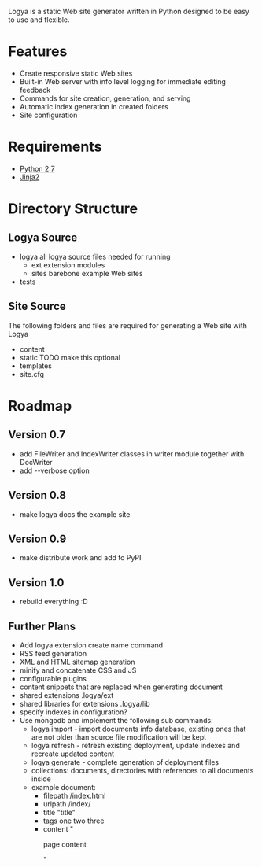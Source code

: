 Logya is a static Web site generator written in Python designed to be easy
to use and flexible.

# Features
* Create responsive static Web sites
* Built-in Web server with info level logging for immediate editing feedback
* Commands for site creation, generation, and serving
* Automatic index generation in created folders
* Site configuration

# Requirements
* [Python 2.7](http://python.org/)
* [Jinja2](http://jinja.pocoo.org/)

# Directory Structure

## Logya Source
* logya       all logya source files needed for running
    * ext       extension modules
    * sites     barebone example Web sites
* tests

## Site Source

The following folders and files are required for generating a Web site with Logya

* content
* static    TODO make this optional
* templates
* site.cfg

# Roadmap

## Version 0.7

* add FileWriter and IndexWriter classes in writer module together with DocWriter
* add --verbose option

## Version 0.8

* make logya docs the example site

## Version 0.9

* make distribute work and add to PyPI

## Version 1.0

* rebuild everything :D

## Further Plans

* Add logya extension create name command
* RSS feed generation
* XML and HTML sitemap generation
* minify and concatenate CSS and JS
* configurable plugins
* content snippets that are replaced when generating document
* shared extensions .logya/ext
* shared libraries for extensions .logya/lib
* specify indexes in configuration?
* Use mongodb and implement the following sub commands:
    * logya import - import documents info database, existing ones that are not older than source file modification will be kept
    * logya refresh - refresh existing deployment, update indexes and recreate updated content
    * logya generate - complete generation of deployment files
    * collections: documents, directories with references to all documents inside
    * example document:
        * filepath /index.html
        * urlpath /index/
        * title "title"
        * tags one two three
        * content "<p>page content</p>"
